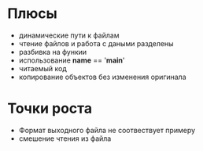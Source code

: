 # Плюсы
* динамические пути к файлам
* чтение файлов и работа с даными разделены
* разбивка на функии
* использование __name__ == '__main__'
* читаемый код
* копирование объектов без изменения оригинала


# Точки роста
* Формат выходного файла не соотвествует примеру
* смешение чтения из файла